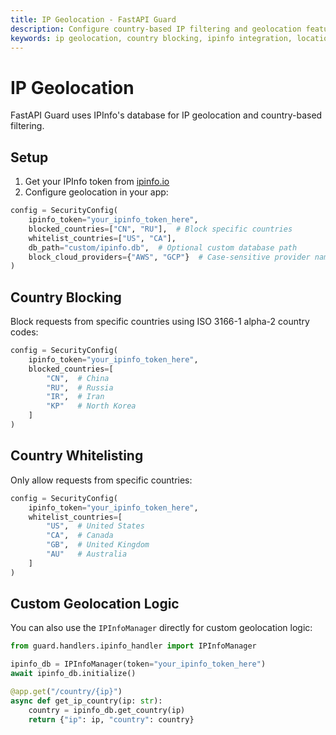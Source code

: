 ```yaml
---
title: IP Geolocation - FastAPI Guard
description: Configure country-based IP filtering and geolocation features using IPInfo's database in FastAPI Guard
keywords: ip geolocation, country blocking, ipinfo integration, location filtering
---
```


# IP Geolocation

FastAPI Guard uses IPInfo's database for IP geolocation and country-based filtering.

## Setup

1. Get your IPInfo token from [ipinfo.io](https://ipinfo.io/signup)
2. Configure geolocation in your app:

```python
config = SecurityConfig(
    ipinfo_token="your_ipinfo_token_here",
    blocked_countries=["CN", "RU"],  # Block specific countries
    whitelist_countries=["US", "CA"],
    db_path="custom/ipinfo.db",  # Optional custom database path
    block_cloud_providers={"AWS", "GCP"}  # Case-sensitive provider names
)
```

## Country Blocking

Block requests from specific countries using ISO 3166-1 alpha-2 country codes:

```python
config = SecurityConfig(
    ipinfo_token="your_ipinfo_token_here",
    blocked_countries=[
        "CN",  # China
        "RU",  # Russia
        "IR",  # Iran
        "KP"   # North Korea
    ]
)
```

## Country Whitelisting

Only allow requests from specific countries:

```python
config = SecurityConfig(
    ipinfo_token="your_ipinfo_token_here",
    whitelist_countries=[
        "US",  # United States
        "CA",  # Canada
        "GB",  # United Kingdom
        "AU"   # Australia
    ]
)
```

## Custom Geolocation Logic

You can also use the `IPInfoManager` directly for custom geolocation logic:

```python
from guard.handlers.ipinfo_handler import IPInfoManager

ipinfo_db = IPInfoManager(token="your_ipinfo_token_here")
await ipinfo_db.initialize()

@app.get("/country/{ip}")
async def get_ip_country(ip: str):
    country = ipinfo_db.get_country(ip)
    return {"ip": ip, "country": country}
```